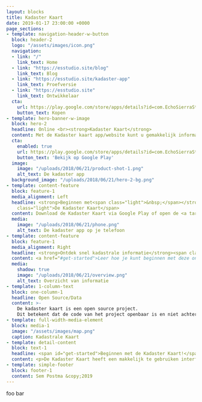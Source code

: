 ```yaml
---
layout: blocks
title: Kadaster Kaart
date: 2019-01-17 23:00:00 +0000
page_sections:
- template: navigation-header-w-button
  block: header-2
  logo: "/assets/images/icon.png"
  navigation:
  - link: "/"
    link_text: Home
  - link: "https://esstudio.site/blog"
    link_text: Blog
  - link: "https://esstudio.site/kadaster-app"
    link_text: Proefversie
  - link: "https://esstudio.site"
    link_text: Ontwikkelaar
  cta:
    url: https://play.google.com/store/apps/details?id=com.EchoSierraStudio.Kadaster_Kaart
    button_text: Kopen
- template: hero-banner-w-image
  block: hero-2
  headline: Online <br><strong>Kadaster Kaart</strong>
  content: Met de Kadaster kaart app/website kunt u gemakkelijk informatie opzoeken over percelen die geregistreerd staan bij het Kadaster.
  cta:
    enabled: true
    url: https://play.google.com/store/apps/details?id=com.EchoSierraStudio.Kadaster_Kaart
    button_text: 'Bekijk op Google Play'
  image:
    image: "/uploads/2018/06/21/product-shot-1.png"
    alt_text: De kadaster app
  background_image: "/uploads/2018/06/21/hero-2-bg.png"
- template: content-feature
  block: feature-1
  media_alignment: Left
  headline: <strong>Beginnen met<span class="light">&nbsp;</span></strong><span
    class="light">De Kadaster Kaart</span>
  content: Download de Kadaster Kaart via Google Play of open de <a target="_blank" href="https://esstudio.site/kadaster-app/?platform=android">proefversie in je browser</a><br><a target="_blank" href="https://play.google.com/store/apps/details?id=com.EchoSierraStudio.Kadaster_Kaart&amp;pcampaignid=MKT-Other-global-all-co-prtnr-py-PartBadge-Mar2515-1"><img width="200" alt="Ontdek het op Google Play" src="https://play.google.com/intl/en_us/badges/images/generic/nl_badge_web_generic.png"></a> 
  media:
    image: "/uploads/2018/06/21/phone.png"
    alt_text: De kadaster app op je telefoon
- template: content-feature
  block: feature-1
  media_alignment: Right
  headline: <strong>Ontdek snel kadastrale informatie</strong><span class="light">&nbsp;zoals <span class="text-rotate" data-items="de kadastrale grootte.,het logisch ontstaan.,het perceel nummer.,de panden op het perceel."><span class="wrap"></span></span></span>
  content: <a href="#get-started">Leer hoe je kunt beginnen met deze online kadastrale kaart.</a>
  media:
    shadow: true
    image: "/uploads/2018/06/21/overview.png"
    alt_text: Overzicht van informatie
- template: 1-column-text
  block: one-column-1
  headline: Open Source/Data
  content: >-
    De kadaster kaart is een open source project. 
    Dit betekent dat de code van het project openbaar is en niet achter slot en grendel zit. Deze zogenoemde "source code" is te vinden op <a target="_blank" href="https://github.com/LesterGallagher/kadaster-app">Github</a>. Ook gebruikt de kadaster kaart <a target="_blank" href="https://www.pdok.nl/open-data">open data van pdok.nl</a>
- template: full-width-media-element
  block: media-1
  image: "/assets/images/map.png"
  caption: Kadastrale Kaart
- template: detail-content
  block: text-1
  headline: <span id="get-started">Beginnen met de Kadaster Kaart!</span>
  content: <p>De Kadaster Kaart heeft een makkelijk te gebruiken interface en is heel makkelijk te gebruiken.</p><ol><li><p>Download de app via <a target="_blank" href="https://play.google.com/store/apps/details?id=com.EchoSierraStudio.Kadaster_Kaart">Google Play</a> of gebruik de <a target="_blank" href="https://esstudio.site/kadaster-app">proefversie</a>.</p></li><li><p>Zoek op het kaartje het perceel waarvan je de informatie wilt inzien. Gebuik eventueel de zoek functie door linkboven op het menu knopje te drukken en daarna naar "Zoeken" te navigeren om een stad of dorp te vinden.</p></li><li><p>Klik op het perceel waarvan je de informatie wilt bekijken en klik op details. Bij veel panden ligt het "logisch tijdstip ontstaan" tussen 2009 en 2013. Dit is omdat het Kadaster in die periode veel percelen opnieuw in het systeem heeft gezet.</p></li></ol>
- template: simple-footer
  block: footer-1
  content: Sem Postma &copy;2019︎
---
```


foo bar
